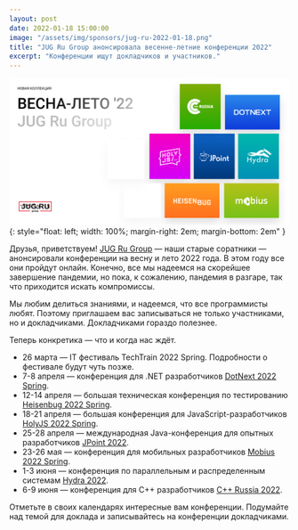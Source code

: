 ```yaml
---
layout: post
date: 2022-01-18 15:00:00
image: "/assets/img/sponsors/jug-ru-2022-01-18.png"
title: "JUG Ru Group анонсировала весенне-летние конференции 2022"
excerpt: "Конференции ищут докладчиков и участников."
---
```


![JUG Ru Group 2022](/assets/img/sponsors/jug-ru-2022-01-18.png){: style="float: left; width: 100%; margin-right: 2em; margin-bottom: 2em" }


Друзья, приветствуем! [JUG Ru Group](https://jugru.org/) — наши старые соратники — анонсировали конференции на весну и лето 2022 года. В этом году все они пройдут онлайн. Конечно, все мы надеемся на скорейшее завершение пандемии, но пока, к сожалению, пандемия в разгаре, так что приходится искать компромиссы.

Мы любим делиться знаниями, и надеемся, что все программисты любят. Поэтому приглашаем вас записываться не только участниками, но и докладчиками. Докладчиками гораздо полезнее.

Теперь конкретика — что и когда нас ждёт.

* 26 марта —  IT фестиваль TechTrain 2022 Spring. Подробности о фестивале будут чуть позже.
* 7-8 апреля — конференция для .NET разработчиков [DotNext 2022 Spring](https://bit.ly/3tGJWIW).
* 12-14 апреля — большая техническая конференция по тестированию [Heisenbug 2022 Spring](https://bit.ly/3IjQt0r).
* 18-21 апреля — большая конференция для JavaScript-разработчиков [HolyJS 2022 Spring](https://bit.ly/32cFhmQ).
* 25-28 апреля — международная Java-конференция для опытных разработчиков [JPoint 2022](https://bit.ly/3twHtAS).
* 23-26 мая — конференция для мобильных разработчиков [Mobius 2022 Spring](https://bit.ly/33NvYdh).
* 1-3 июня — конференция по параллельным и распределенным системам [Hydra 2022](https://bit.ly/3rvZV9Y).
* 6-9 июня — конференция для C++ разработчиков [С++ Russia 2022](https://bit.ly/3IeGCZM).

Отметьте в своих календарях интересные вам конференции. Подумайте над темой для доклада и записывайтесь на конференции докладчиками.